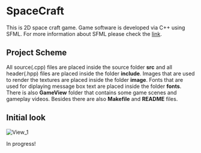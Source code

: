 # SpaceCraft

This is 2D space craft game. Game software is developed via C++ using SFML. For more information about SFML please check the [link](https://www.sfml-dev.org/).


## Project Scheme

All source(.cpp) files are placed inside the source folder **src** and all header(.hpp) files are placed inside the folder **include**. Images that are used to render the textures are placed inside the folder **image**. Fonts that are used for diplaying message box text are placed inside the folder **fonts**. There is also **GameView** folder that contains some game scenes and gameplay videos. Besides there are also **Makefile** and **README** files.

## Initial look

![View_1](https://user-images.githubusercontent.com/34675907/135908583-8330c8b5-6b11-46b1-9558-40a821f81225.png)

In progress!
